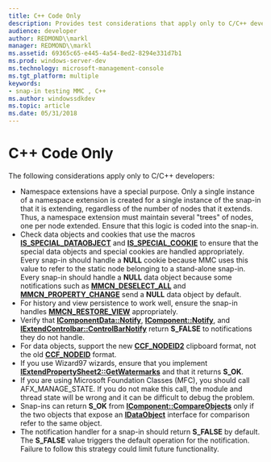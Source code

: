 ```yaml
---
title: C++ Code Only
description: Provides test considerations that apply only to C/C++ developers.
audience: developer
author: REDMOND\\markl
manager: REDMOND\\markl
ms.assetid: 69365c65-e445-4a54-8ed2-8294e331d7b1
ms.prod: windows-server-dev
ms.technology: microsoft-management-console
ms.tgt_platform: multiple
keywords:
- snap-in testing MMC , C++
ms.author: windowssdkdev
ms.topic: article
ms.date: 05/31/2018
---
```


# C++ Code Only

The following considerations apply only to C/C++ developers:

-   Namespace extensions have a special purpose. Only a single instance of a namespace extension is created for a single instance of the snap-in that it is extending, regardless of the number of nodes that it extends. Thus, a namespace extension must maintain several "trees" of nodes, one per node extended. Ensure that this logic is coded into the snap-in.
-   Check data objects and cookies that use the macros [**IS\_SPECIAL\_DATAOBJECT**](/windows/desktop/api/Mmc/nf-mmc-is_special_dataobject) and [**IS\_SPECIAL\_COOKIE**](/windows/desktop/api/Mmc/nf-mmc-is_special_cookie) to ensure that the special data objects and special cookies are handled appropriately. Every snap-in should handle a **NULL** cookie because MMC uses this value to refer to the static node belonging to a stand-alone snap-in. Every snap-in should handle a **NULL** data object because some notifications such as [**MMCN\_DESELECT\_ALL**](mmcn-deselect-all.md) and [**MMCN\_PROPERTY\_CHANGE**](mmcn-property-change.md) send a **NULL** data object by default.
-   For history and view persistence to work well, ensure the snap-in handles [**MMCN\_RESTORE\_VIEW**](mmcn-restore-view.md) appropriately.
-   Verify that [**IComponentData::Notify**](/windows/desktop/api/Mmc/nf-mmc-icomponentdata-notify), [**IComponent::Notify**](/windows/desktop/api/Mmc/nf-mmc-icomponent-notify), and [**IExtendControlbar::ControlBarNotify**](/windows/desktop/api/Mmc/nf-mmc-iextendcontrolbar-controlbarnotify) return **S\_FALSE** to notifications they do not handle.
-   For data objects, support the new [**CCF\_NODEID2**](ccf-nodeid2.md) clipboard format, not the old [**CCF\_NODEID**](ccf-nodeid.md) format.
-   If you use Wizard97 wizards, ensure that you implement [**IExtendPropertySheet2::GetWatermarks**](/windows/desktop/api/Mmc/nf-mmc-iextendpropertysheet2-getwatermarks) and that it returns **S\_OK**.
-   If you are using Microsoft Foundation Classes (MFC), you should call AFX\_MANAGE\_STATE. If you do not make this call, the module and thread state will be wrong and it can be difficult to debug the problem.
-   Snap-ins can return **S\_OK** from [**IComponent::CompareObjects**](/windows/desktop/api/Mmc/nf-mmc-icomponent-compareobjects) only if the two objects that expose an [**IDataObject**](https://msdn.microsoft.com/library/windows/desktop/ms688421) interface for comparison refer to the same object.
-   The notification handler for a snap-in should return **S\_FALSE** by default. The **S\_FALSE** value triggers the default operation for the notification. Failure to follow this strategy could limit future functionality.

 

 




